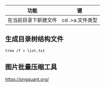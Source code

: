 | 功能                 | 键              |
| -------------------- | --------------- |
| 在当前目录下新建文件 | cd .>a.文件类型 |

## 生成目录树结构文件

`tree /f > list.txt`

## 图片批量压缩工具

https://pngquant.org/